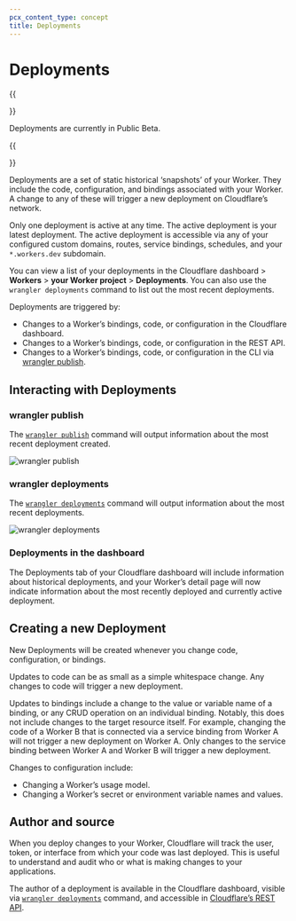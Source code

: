 ```yaml
---
pcx_content_type: concept
title: Deployments
---
```


# Deployments

{{<Aside type="note">}}

Deployments are currently in Public Beta.

{{</Aside>}}

Deployments are a set of static historical ‘snapshots’ of your Worker. They include the code, configuration, and bindings associated with your Worker. A change to any of these will trigger a new deployment on Cloudflare’s network.

Only one deployment is active at any time. The active deployment is your latest deployment. The active deployment is accessible via any of your configured custom domains, routes, service bindings, schedules, and your `*.workers.dev` subdomain.

You can view a list of your deployments in the Cloudflare dashboard > **Workers** > **your Worker project** > **Deployments**. You can also use the `wrangler deployments` command to list out the most recent deployments.

Deployments are triggered by:

* Changes to a Worker’s bindings, code, or configuration in the Cloudflare dashboard.
* Changes to a Worker’s bindings, code, or configuration in the REST API.
* Changes to a Worker’s bindings, code, or configuration in the CLI via [wrangler publish](/workers/wrangler/commands#publish).

## Interacting with Deployments

### wrangler publish

The [`wrangler publish`](/workers/wrangler/commands#publish) command will output information about the most recent deployment created.

![wrangler publish](../media/wrangler-publish-output.png)

### wrangler deployments

The [`wrangler deployments`](/workers/wrangler/commands#deployments) command will output information about the most recent deployments.

![wrangler deployments](../media/wrangler-deployments-output.png)

### Deployments in the dashboard

The Deployments tab of your Cloudflare dashboard will include information about historical deployments, and your Worker’s detail page will now indicate information about the most recently deployed and currently active deployment.

<!-- ### Metadata binding

Deployment information is optionally available directly within your Worker code. This information is presented as a Metadata binding, and can be configured at any custom variable name. To configure in dashboard, head to your Worker > Settings > Variables > Metadata binding, and click ‘Add binding’. Optionally configure a variable name (e.g. CF_METADATA).

Once configured, your Worker will be able to access metadata on the specified variable name. For example:

```
export default {
	fetch(req, env, ctx) {
		return new Response(JSON.stringify(env.CF_METADATA.deployment.id))
	}
}
```

The Metadata binding object definition is as follows:

```
{
	name: string,
	deployment: {
		id: string,
		timestamp: datetime
	}
}
```  -->

## Creating a new Deployment

New Deployments will be created whenever you change code, configuration, or bindings.

Updates to code can be as small as a simple whitespace change. Any changes to code will trigger a new deployment.

Updates to bindings include a change to the value or variable name of a binding, or any CRUD operation on an individual binding. Notably, this does not include changes to the target resource itself. For example, changing the code of a Worker B that is connected via a service binding from Worker A will not trigger a new deployment on Worker A. Only changes to the service binding between Worker A and Worker B will trigger a new deployment.

Changes to configuration include:

* Changing a Worker’s usage model.
* Changing a Worker’s secret or environment variable names and values.

## Author and source

When you deploy changes to your Worker, Cloudflare will track the user, token, or interface from which your code was last deployed. This is useful to understand and audit who or what is making changes to your applications.

The author of a deployment is available in the Cloudflare dashboard, visible via [`wrangler deployments`](/workers/wrangler/commands#deployments) command, and accessible in [Cloudflare’s REST API](https://api.cloudflare.com/).

<!-- ### Deployments consist of : 

|   |   |
|------------------|---|
| `id` | A unique Cloudflare-generated identifier |
| `metadata` | An object containing information about the deployment |
| <span style="white-space: nowrap;">`metadata.author_id`</span>  | A Cloudflare-generated unique identifier |
| <span style="white-space: nowrap;">`metadata.author_email`</span>  | A string representing the user or token information of the author of the deployment |
| <span style="white-space: nowrap;">`metadata.source`</span>  | A string representing the interface that was used to author the deployment. One of: `"api", "dash", "wrangler", "terraform", "other"`. |
| <span style="white-space: nowrap;">`metadata.created_on`</span>  | A timestamp indicating deployment date and time |

If you see an unwanted change, you can always issue a new deployment using your interface of choice. -->

